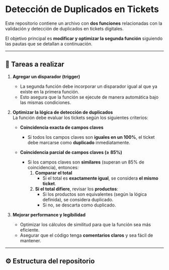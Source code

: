 # Detección de Duplicados en Tickets

Este repositorio contiene un archivo con **dos funciones** relacionadas con la validación y detección de duplicados en tickets digitales.

El objetivo principal es **modificar y optimizar la segunda función** siguiendo las pautas que se detallan a continuación.

---

## 📌 Tareas a realizar

1. **Agregar un disparador (trigger)**  
   - La segunda función debe incorporar un disparador igual al que ya existe en la primera función.  
   - Esto asegura que la función se ejecute de manera automática bajo las mismas condiciones.

2. **Optimizar la lógica de detección de duplicados**  
   La función debe evaluar los tickets según los siguientes criterios:

   - **Coincidencia exacta de campos claves**  
     - Si todos los campos claves son **iguales en un 100%**, el ticket debe marcarse como **duplicado** inmediatamente.

   - **Coincidencia parcial de campos claves (≥ 85%)**  
     - Si los campos claves son **similares** (superan un 85% de coincidencia), entonces:
       1. **Comparar el total**  
          - Si el total es **exactamente igual**, se considera **el mismo ticket**.  
       2. **Si el total difiere**, revisar los **productos**:  
          - Si los productos son equivalentes (según la lógica definida), se considera duplicado.  
          - Si no, se descarta como duplicado.

3. **Mejorar performance y legibilidad**  
   - Optimizar los cálculos de similitud para que la función sea más eficiente.  
   - Asegurar que el código tenga **comentarios claros** y sea fácil de mantener.

---

## ⚙️ Estructura del repositorio

